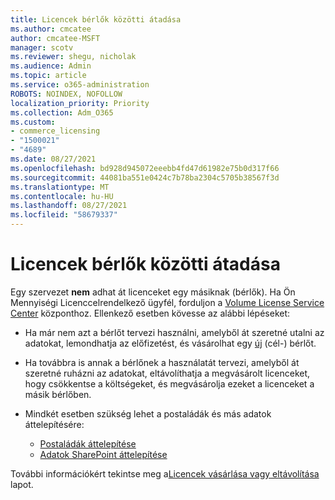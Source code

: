 ```yaml
---
title: Licencek bérlők közötti átadása
ms.author: cmcatee
author: cmcatee-MSFT
manager: scotv
ms.reviewer: shegu, nicholak
ms.audience: Admin
ms.topic: article
ms.service: o365-administration
ROBOTS: NOINDEX, NOFOLLOW
localization_priority: Priority
ms.collection: Adm_O365
ms.custom:
- commerce_licensing
- "1500021"
- "4689"
ms.date: 08/27/2021
ms.openlocfilehash: bd928d945072eeebb4fd47d61982e75b0d317f66
ms.sourcegitcommit: 44081ba551e0424c7b78ba2304c5705b38567f3d
ms.translationtype: MT
ms.contentlocale: hu-HU
ms.lasthandoff: 08/27/2021
ms.locfileid: "58679337"
---
```

# <a name="transfer-licenses-between-tenants"></a>Licencek bérlők közötti átadása

Egy szervezet **nem** adhat át licenceket egy másiknak (bérlők). Ha Ön Mennyiségi Licenccelrendelkező ügyfél, forduljon a [Volume License Service Center](https://support.microsoft.com/help/4471406/how-to-contact-the-microsoft-volume-licensing-service-center) központhoz. Ellenkező esetben kövesse az alábbi lépéseket:

- Ha már nem azt a bérlőt tervezi használni, amelyből át [](https://admin.microsoft.com/Adminportal/Home?source=applauncher#/subscriptions) szeretné utalni az adatokat, lemondhatja az előfizetést, és vásárolhat egy [új](https://www.microsoft.com/microsoft-365/business/compare-all-microsoft-365-business-products?rtc=2&activetab=tab:primaryr2) (cél-) bérlőt.
- Ha továbbra is annak a bérlőnek a használatát tervezi, amelyből [](https://docs.microsoft.com/microsoft-365/commerce/licenses/buy-licenses#buy-or-remove-licenses-for-your-business-subscription) át szeretné ruházni az adatokat, eltávolíthatja a megvásárolt licenceket, hogy csökkentse a költségeket, és megvásárolja ezeket a licenceket a másik bérlőben.
- Mindkét esetben szükség lehet a postaládák és más adatok áttelepítésére:

    - [Postaládák áttelepítése](https://docs.microsoft.com/Exchange/mailbox-migration/migrate-mailboxes-across-tenants)
    - [Adatok SharePoint áttelepítése](https://aka.ms/modernSpoAdminCenter/CloudContentMigrations)

További információkért tekintse meg a[Licencek vásárlása vagy eltávolítása](https://docs.microsoft.com/microsoft-365/commerce/licenses/buy-licenses) lapot.